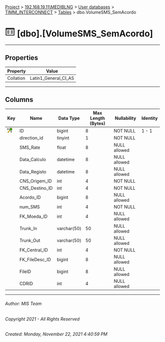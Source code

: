 #### 

[Project](../../../../index.md) > [192.168.19.11\\MEDIBLNG](../../../index.md) > [User databases](../../index.md) > [TIMM_INTERCONNECT](../index.md) > [Tables](Tables.md) > dbo.VolumeSMS_SemAcordo

# ![Tables](../../../../Images/Table32.png) [dbo].[VolumeSMS_SemAcordo]

---

## <a name="#properties"></a>Properties

| Property | Value |
|---|---|
| Collation | Latin1_General_CI_AS |


---

## <a name="#columns"></a>Columns

| Key | Name | Data Type | Max Length (Bytes) | Nullability | Identity |
|---|---|---|---|---|---|
| [![Cluster Primary Key PK_VolumeSMS: ID](../../../../Images/pkcluster.png)](#indexes) | ID | bigint | 8 | NOT NULL | 1 - 1 |
|  | direction_id | tinyint | 1 | NOT NULL |  |
|  | SMS_Rate | float | 8 | NULL allowed |  |
|  | Data_Calculo | datetime | 8 | NULL allowed |  |
|  | Data_Registo | datetime | 8 | NULL allowed |  |
|  | CNS_Origem_ID | int | 4 | NOT NULL |  |
|  | CNS_Destino_ID | int | 4 | NOT NULL |  |
|  | Acordo_ID | bigint | 8 | NULL allowed |  |
|  | num_SMS | int | 4 | NOT NULL |  |
|  | FK_Moeda_ID | int | 4 | NULL allowed |  |
|  | Trunk_In | varchar(50) | 50 | NULL allowed |  |
|  | Trunk_Out | varchar(50) | 50 | NULL allowed |  |
|  | FK_Central_ID | int | 4 | NOT NULL |  |
|  | FK_FileDesc_ID | bigint | 8 | NULL allowed |  |
|  | FileID | bigint | 8 | NULL allowed |  |
|  | CDRID | int | 4 | NULL allowed |  |


---

###### Author:  MIS Team

###### Copyright 2021 - All Rights Reserved

###### Created: Monday, November 22, 2021 4:40:59 PM

